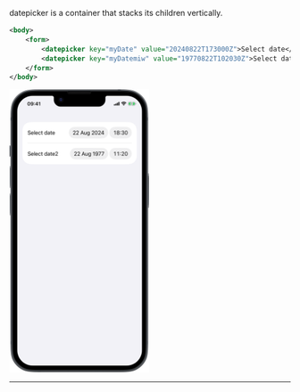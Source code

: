 datepicker is a container that stacks its children vertically.



```xml
<body>
    <form>
        <datepicker key="myDate" value="20240822T173000Z">Select date</datepicker>
        <datepicker key="myDatemiw" value="19770822T102030Z">Select date2</datepicker>
    </form>
</body>
```
<img src="/Screenshots/Views/Controls/datepicker_1.png" width="250" alt="Screenshot">


---
